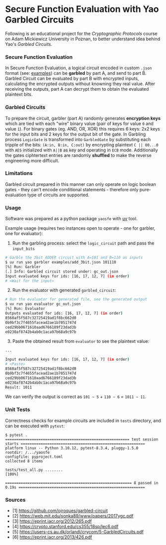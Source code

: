# Secure Function Evaluation with Yao Garbled Circuits

Following is an educational project for the _Cryptographic Protocols_ course on Adam Mickiewicz University in Poznan, to better understand idea behind Yao's _Garbled Circuits_.

### Secure Function Evaluation

In Secure Function Evaluation, a logical circuit encoded in custom `.json` format (see: [examples](./examples)) can be **garbled** by part A, and send to part B. Garbled Circuit can be evaluated by part B with encrypted inputs, calculating the encrypted outputs without knowning they real value. After receiving the outputs, part A can decrypt them to obtain the evaluated plaintext bits.

### Garbled Circuits

To prepare the circuit, garbler (part A) randomly generates **encryption keys** which are tied with each "wire" binary value (pair of keys for value `0` and value `1`). For binary gates (eg. AND, OR, XOR) this requires 6 keys: 2x2 keys for the input bits and 2 keys for the output bit of the gate. In Garbling process `LogicGate` is transformed into `GarbledGate` by substituting each tripple of the bits: `(A:in, B:in, C:out)` by encrypting plaintext `C || 00...0` with `AES` initialized with `A||B` as key and operating in `ECB` mode. Additionally the gates ciphtertext entries are randomly **shuffled** to make the reverse engineering more difficult.

### Limitations

Garbled circuit prepared in this manner can only operate on logic boolean gates - they can't encode conditional statements - therefore only pure-evaluation type of circuits are supported.

### Usage

Software was prepared as a python package `yaosfe` with [uv](https://docs.astral.sh/uv/) tool.

Example usage (requires two instances open to operate - one for garbler, one for evaluator):

1. Run the garbling process: select the `logic_circuit` path and pass the `input_bits`
```bash
# Garble the 3bit ADDER circuit with A=101 and B=110 as inputs
$ uv run yao garbler examples/add_3bit.json 101110
[%] Run: Garbler
[.] Info: Garbled circuit stored under: gc_out.json
Input evaluated keys for ids: [16, 17, 12, 7] (in order)
# <Wait for the input>
```

2. Run the evaluator with generated `garbled_circuit`:

```bash
# Run the evaluator for generated file, see the generated output
$ uv run yao evaluator gc_out.json
[%] Run: Evaluator
Outputs evaluated for ids: [16, 17, 12, 7] (in order)
8568af5f587c32725419ad1f8bc662d0
0b9bf3c7f4655facead2ae1b7051747d
ced29bb0671610aad6766189f23dad3b
e0230af8742b4ab0c1aca97b68a9c97b
```

3. Paste the obtained result from `evaluator` to see the plaintext value:

```bash
...

Input evaluated keys for ids: [16, 17, 12, 7] (in order)
# <Paste>
8568af5f587c32725419ad1f8bc662d0
0b9bf3c7f4655facead2ae1b7051747d
ced29bb0671610aad6766189f23dad3b
e0230af8742b4ab0c1aca97b68a9c97b
Result: 1011
```

We can verify the output is correct as `101 ~ 5` + `110 ~ 6` = `1011 ~ 11`. 

### Unit Tests

Correctness checks for example circuits are included in `tests` directory, and can be executed with `pytest`:

```
$ pytest .
======================================================== test session starts ========================================================
platform linux -- Python 3.10.12, pytest-8.3.4, pluggy-1.5.0
rootdir: /.../yaosfe
configfile: pyproject.toml
collected 8 items

tests/test_all.py ........                                                                                                    [100%]

========================================================= 8 passed in 0.19s =========================================================
```

### Sources 

- [1] https://github.com/ojroques/garbled-circuit
- [2] https://web.mit.edu/sonka89/www/papers/2017ygc.pdf
- [3] https://eprint.iacr.org/2012/265.pdf
- [4] https://crypto.stanford.edu/cs355/18sp/lec6.pdf
- [5] https://users-cs.au.dk/orlandi/crycom/5-GarbledCircuits.pdf
- [6] https://eprint.iacr.org/2013/426.pdf
